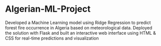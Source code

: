 # Algerian-ML-Project
Developed a Machine Learning model using Ridge Regression to predict forest fire occurrence in Algeria based on meteorological data. Deployed the solution with Flask and built an interactive web interface using HTML &amp; CSS for real-time predictions and visualization 
